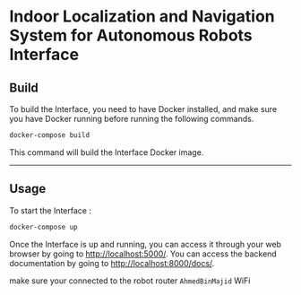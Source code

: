 # Indoor Localization and Navigation System for Autonomous Robots Interface

## Build

To build the Interface, you need to have Docker installed, and make sure you have Docker running before running the following commands.

```bash
docker-compose build
```

This command will build the Interface Docker image.

---

## Usage

To start the Interface :

```bash
docker-compose up
```

Once the Interface is up and running, you can access it through your web browser by going to [http://localhost:5000/](http://localhost:5000/). 
You can access the backend documentation by going to [http://localhost:8000/docs/](http://localhost:8000/docs/).

make sure your connected to the robot router `AhmedBinMajid` WiFi


